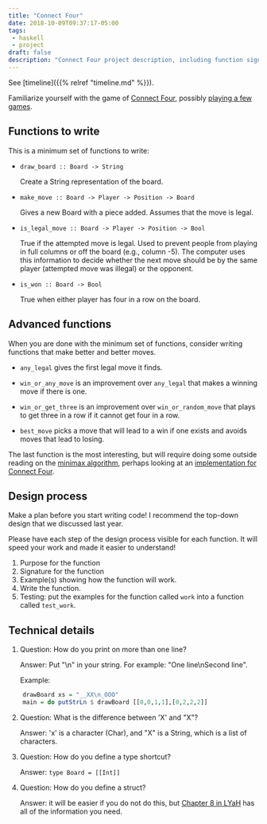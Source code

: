 ```yaml
---
title: "Connect Four"
date: 2018-10-09T09:37:17-05:00
tags: 
 - haskell
 - project
draft: false
description: "Connect Four project description, including function signatures."
---
```


See [timeline]({{% relref "timeline.md" %}}).

Familiarize yourself with the game of 
[Connect Four][2], possibly [playing a few games][1]. 

## Functions to write

This is a minimum set of functions to write:

* `draw_board :: Board -> String`

     Create a String representation of the board.

* `make_move :: Board -> Player -> Position -> Board`

     Gives a new Board with a piece added. Assumes that the move is legal.

* `is_legal_move :: Board -> Player -> Position -> Bool`

     True if the attempted move is legal. Used to prevent people from playing in full columns or off the board (e.g., column -5).
The computer uses this information to decide whether the next move should be by the same player (attempted move was illegal) or the opponent.

* `is_won :: Board -> Bool`

     True when either player has four in a row on the board.

## Advanced functions

When you are done with the minimum set of functions, consider writing
functions that make better and better moves.

* `any_legal` gives the first legal move it finds.

* `win_or_any_move` is an improvement over `any_legal` that makes a
  winning move if there is one.

* `win_or_get_three` is an improvement over `win_or_random_move` that
  plays to get three in a row if it cannot get four in a row.

* `best_move` picks a move that will lead to a win if one exists and
  avoids moves that lead to losing. 
  
The last function is the most interesting, but will require doing some outside
reading on the [minimax algorithm][3], perhaps looking at an [implementation for Connect Four][5].

## Design process

Make a plan before you start writing code! I recommend the top-down
design that we discussed last year.

Please have each step of the design process visible for each
function. It will speed your work and made it easier to understand!

1. Purpose for the function
2. Signature for the function
3. Example(s) showing how the function will work. 
4. Write the function. 
5. Testing: put the examples for the function called `work` into a function called `test_work`.


## Technical details

1. Question: How do you print on more than one line?

    Answer: Put "\n" in your string. For example: "One line\nSecond line".

    Example: 
```haskell
    drawBoard xs = "__XX\n_OOO"
    main = do putStrLn $ drawBoard [[0,0,1,1],[0,2,2,2]]
```

2. Question: What is the difference between 'X' and "X"?

    Answer: 'x' is a character (Char), and "X" is a String, which is a list of characters.

3. Question: How do you define a type shortcut?

    Answer: `type Board = [[Int]]`

4. Question: How do you define a struct?

    Answer: it will be easier if you do not do this, but [Chapter 8 in LYaH][4] has all of the information you need. 

[1]: https://www.mathsisfun.com/games/connect4.html
[2]: https://en.wikipedia.org/wiki/Connect_Four
[3]: http://www.cs.cornell.edu/courses/cs2110/2014sp/assignments/a4/A4ConnectFour.pdf
[4]: http://learnyouahaskell.com/making-our-own-types-and-typeclasses#record-syntax
[5]: https://github.com/erikackermann/Connect-Four
